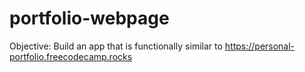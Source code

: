 # portfolio-webpage
Objective: Build an app that is functionally similar to https://personal-portfolio.freecodecamp.rocks
